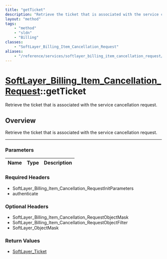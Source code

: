 ```yaml
---
title: "getTicket"
description: "Retrieve the ticket that is associated with the service cancellation request."
layout: "method"
tags:
    - "method"
    - "sldn"
    - "Billing"
classes:
    - "SoftLayer_Billing_Item_Cancellation_Request"
aliases:
    - "/reference/services/softlayer_billing_item_cancellation_request/getTicket"
---
```

# [SoftLayer_Billing_Item_Cancellation_Request](/reference/services/SoftLayer_Billing_Item_Cancellation_Request)::getTicket

Retrieve the ticket that is associated with the service cancellation request.


## Overview 
Retrieve the ticket that is associated with the service cancellation request.

-----

### Parameters 
|Name | Type | Description |
| --- | --- | --- |


### Required Headers
* SoftLayer_Billing_Item_Cancellation_RequestInitParameters
* authenticate


### Optional Headers
* SoftLayer_Billing_Item_Cancellation_RequestObjectMask
* SoftLayer_Billing_Item_Cancellation_RequestObjectFilter
* SoftLayer_ObjectMask

### Return Values
* <a href='/reference/datatypes/SoftLayer_Ticket'>SoftLayer_Ticket </a>




